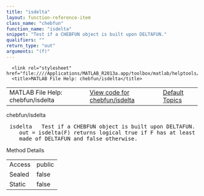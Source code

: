 ```yaml
---
title: "isdelta"
layout: function-reference-item
class_name: "chebfun"
function_name: "isdelta"
snippet: "Test if a CHEBFUN object is built upon DELTAFUN."
qualifiers: ""
return_type: "out"
arguments: "(f)"
---
```


<html>
   <head>
      <meta http-equiv="Content-Type" content="text/html; charset=utf-8">
   
      <link rel="stylesheet" href="file:////Applications/MATLAB_R2013a.app/toolbox/matlab/helptools/private/helpwin.css">
      <title>MATLAB File Help: chebfun/isdelta</title>
   </head>
   <body>
      <!--Single-page help-->
      <table border="0" cellspacing="0" width="100%">
         <tr class="subheader">
            <td class="headertitle">MATLAB File Help: chebfun/isdelta</td>
            <td class="subheader-left"><a href="matlab:edit chebfun/isdelta">View code for chebfun/isdelta</a></td>
            <td class="subheader-right"><a href="matlab:helpwin">Default Topics</a></td>
         </tr>
      </table>
      <div class="title">chebfun/isdelta</div>
      <div class="helptext"><pre><!--helptext --> <span class="helptopic">isdelta</span>   Test if a CHEBFUN object is built upon DELTAFUN.
    out = <span class="helptopic">isdelta</span>(F) returns logical true if F has at least one FUN which is 
    made of DELTAFUN and false otherwise.</pre></div><!--after help -->
      <!--Method-->
      <div class="sectiontitle">Method Details</div>
      <table class="class-details">
         <tr>
            <td class="class-detail-label">Access</td>
            <td>public</td>
         </tr>
         <tr>
            <td class="class-detail-label">Sealed</td>
            <td>false</td>
         </tr>
         <tr>
            <td class="class-detail-label">Static</td>
            <td>false</td>
         </tr>
      </table>
   </body>
</html>
